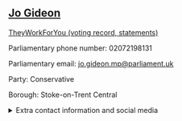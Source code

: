 ## <a href="https://members.parliament.uk/member/4817/contact">Jo Gideon</a>

<a href="https://www.theyworkforyou.com/mp/25882/jo_gideon/stoke-on-trent_central">TheyWorkForYou (voting record, statements)</a> 

Parliamentary phone number: 02072198131 

Parliamentary email: jo.gideon.mp@parliament.uk 

Party: Conservative 

Borough: Stoke-on-Trent Central 

<details><summary>Extra contact information and social media</summary> 
<li>Website:</li>
<li>Twitter:</li>
<li>Constituency office phone number: 01782497379</li>
<li>Constituency office email:</li>
<li>Facebook:</li>
<li>Instagram:</li>
<li>Youtube:</li>
<li>Linkedin:</li>
<li>Government department phone number:</li>
<li>Government department email:</li>
<li>Threads:</li>
<li>Party office phone number:</li>
<li>Party office email:</li>
<li>Tiktok:</li>
</details>